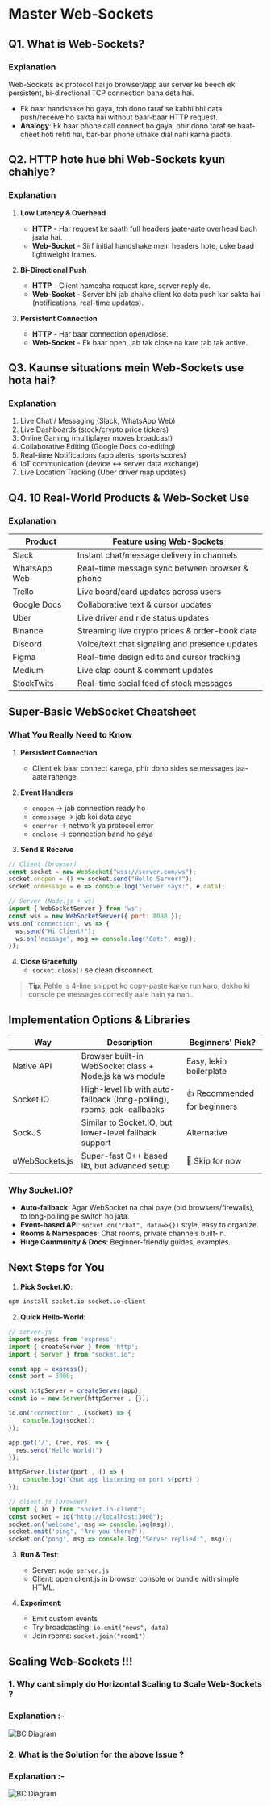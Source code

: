 # Master Web-Sockets

## Q1. What is Web-Sockets?
### Explanation
Web-Sockets ek protocol hai jo browser/app aur server ke beech ek persistent, bi-directional TCP connection bana deta hai.

- Ek baar handshake ho gaya, toh dono taraf se kabhi bhi data push/receive ho sakta hai without baar-baar HTTP request.
- **Analogy**: Ek baar phone call connect ho gaya, phir dono taraf se baat-cheet hoti rehti hai, bar-bar phone uthake dial nahi karna padta.

## Q2. HTTP hote hue bhi Web-Sockets kyun chahiye?
### Explanation
1. **Low Latency & Overhead**
   - **HTTP** - Har request ke saath full headers jaate-aate overhead badh jaata hai.
   - **Web-Socket** - Sirf initial handshake mein headers hote, uske baad lightweight frames.

2. **Bi-Directional Push**
   - **HTTP** - Client hamesha request kare, server reply de.
   - **Web-Socket** - Server bhi jab chahe client ko data push kar sakta hai (notifications, real-time updates).

3. **Persistent Connection**
   - **HTTP** - Har baar connection open/close.
   - **Web-Socket** - Ek baar open, jab tak close na kare tab tak active.

## Q3. Kaunse situations mein Web-Sockets use hota hai?
### Explanation
1. Live Chat / Messaging (Slack, WhatsApp Web)
2. Live Dashboards (stock/crypto price tickers)
3. Online Gaming (multiplayer moves broadcast)
4. Collaborative Editing (Google Docs co-editing)
5. Real-time Notifications (app alerts, sports scores)
6. IoT communication (device ↔ server data exchange)
7. Live Location Tracking (Uber driver map updates)

## Q4. 10 Real-World Products & Web-Socket Use
### Explanation

| Product | Feature using Web-Sockets |
|---------|--------------------------|
| Slack | Instant chat/message delivery in channels |
| WhatsApp Web | Real-time message sync between browser & phone |
| Trello | Live board/card updates across users |
| Google Docs | Collaborative text & cursor updates |
| Uber | Live driver and ride status updates |
| Binance | Streaming live crypto prices & order-book data |
| Discord | Voice/text chat signaling and presence updates |
| Figma | Real-time design edits and cursor tracking |
| Medium | Live clap count & comment updates |
| StockTwits | Real-time social feed of stock messages |

## Super-Basic WebSocket Cheatsheet

### What You Really Need to Know

1. **Persistent Connection**
   - Client ek baar connect karega, phir dono sides se messages jaa-aate rahenge.

2. **Event Handlers**
   - `onopen` → jab connection ready ho
   - `onmessage` → jab koi data aaye
   - `onerror` → network ya protocol error
   - `onclose` → connection band ho gaya

3. **Send & Receive**

```javascript
// Client (browser)
const socket = new WebSocket("wss://server.com/ws");
socket.onopen = () => socket.send("Hello Server!");
socket.onmessage = e => console.log("Server says:", e.data);

// Server (Node.js + ws)
import { WebSocketServer } from 'ws';
const wss = new WebSocketServer({ port: 8080 });
wss.on('connection', ws => {
  ws.send("Hi Client!");
  ws.on('message', msg => console.log("Got:", msg));
});
```

4. **Close Gracefully**
   - `socket.close()` se clean disconnect.

> **Tip**: Pehle is 4-line snippet ko copy-paste karke run karo, dekho ki console pe messages correctly aate hain ya nahi.

## Implementation Options & Libraries

| Way | Description | Beginners' Pick? |
|-----|-------------|-----------------|
| Native API | Browser built-in WebSocket class + Node.js ka ws module | Easy, lekin boilerplate |
| Socket.IO | High-level lib with auto-fallback (long-polling), rooms, ack-callbacks | 👍 Recommended for beginners |
| SockJS | Similar to Socket.IO, but lower-level fallback support | Alternative |
| uWebSockets.js | Super-fast C++ based lib, but advanced setup | 🛑 Skip for now |

### Why Socket.IO?
- **Auto-fallback**: Agar WebSocket na chal paye (old browsers/firewalls), to long-polling pe switch ho jata.
- **Event-based API**: `socket.on("chat", data=>{})` style, easy to organize.
- **Rooms & Namespaces**: Chat rooms, private channels built-in.
- **Huge Community & Docs**: Beginner-friendly guides, examples.

## Next Steps for You

1. **Pick Socket.IO**:
```bash
npm install socket.io socket.io-client
```

2. **Quick Hello-World**:

```javascript
// server.js
import express from 'express';
import { createServer } from 'http';
import { Server } from "socket.io";

const app = express();
const port = 3000;

const httpServer = createServer(app);
const io = new Server(httpServer , {});

io.on("connection" , (socket) => {
    console.log(socket);
});

app.get('/', (req, res) => {
  res.send('Hello World!')
});

httpServer.listen(port , () => {
    console.log(`Chat app listening on port ${port}`)
});

// client.js (browser)
import { io } from "socket.io-client";
const socket = io("http://localhost:3000");
socket.on('welcome', msg => console.log(msg));
socket.emit('ping', 'Are you there?');
socket.on('pong', msg => console.log("Server replied:", msg));
```

3. **Run & Test**:
   - Server: `node server.js`
   - Client: open client.js in browser console or bundle with simple HTML.

4. **Experiment**:
   - Emit custom events
   - Try broadcasting: `io.emit("news", data)`
   - Join rooms: `socket.join("room1")`

## Scaling Web-Sockets !!!

### 1. Why cant simply do Horizontal Scaling to Scale Web-Sockets ?
### Explanation :-
![BC Diagram](./Problem_Scaling_WebSockets.png)

### 2. What is the Solution for the above Issue ?
### Explanation :-
![BC Diagram](./Solution_Scaling_WebSockets.png)